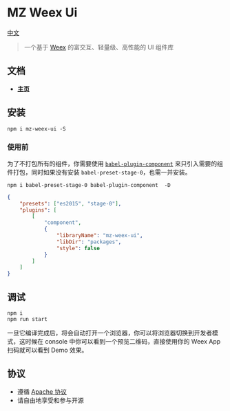 # MZ Weex Ui

[中文](README_cn.md)


> 一个基于 [Weex](https://github.com/apache/incubator-weex) 的富交互、轻量级、高性能的 UI 组件库

## 文档

* **[主页](https://worldsoon.github.io/mz-weex-ui/#/cn/)**

## 安装

```shell
npm i mz-weex-ui -S
```

### 使用前

为了不打包所有的组件，你需要使用 [`babel-plugin-component`](https://www.npmjs.com/package/babel-plugin-component) 来只引入需要的组件打包，同时如果没有安装 `babel-preset-stage-0`，也需一并安装。

```shell
npm i babel-preset-stage-0 babel-plugin-component  -D
```

```json
{
    "presets": ["es2015", "stage-0"],
    "plugins": [
        [
            "component",
            {
                "libraryName": "mz-weex-ui",
                "libDir": "packages",
                "style": false
            }
        ]
    ]
}
```

## 调试

```shell
npm i
npm run start
```

一旦它编译完成后，将会自动打开一个浏览器，你可以将浏览器切换到开发者模式，这时候在 console 中你可以看到一个预览二维码，直接使用你的 Weex App 扫码就可以看到 Demo 效果。


## 协议

* 遵循 [Apache 协议](https://apache.org/)
* 请自由地享受和参与开源
